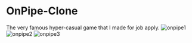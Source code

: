 # OnPipe-Clone
The very famous hyper-casual game that I made for job apply.
![onpipe1](https://user-images.githubusercontent.com/41345879/94027049-1de1aa80-fdc3-11ea-94dc-f04658cee899.png)
![onpipe2](https://user-images.githubusercontent.com/41345879/94027055-1f12d780-fdc3-11ea-8691-53abdb49342b.png)
![onpipe3](https://user-images.githubusercontent.com/41345879/94027060-1f12d780-fdc3-11ea-8971-9fb866335338.png)
